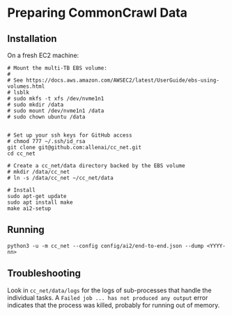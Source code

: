 # Preparing CommonCrawl Data

## Installation

On a fresh EC2 machine:

```
# Mount the multi-TB EBS volume:
#
# See https://docs.aws.amazon.com/AWSEC2/latest/UserGuide/ebs-using-volumes.html
# lsblk
# sudo mkfs -t xfs /dev/nvme1n1
# sudo mkdir /data
# sudo mount /dev/nvme1n1 /data
# sudo chown ubuntu /data
 

# Set up your ssh keys for GitHub access
# chmod 777 ~/.ssh/id_rsa
git clone git@github.com:allenai/cc_net.git
cd cc_net

# Create a cc_net/data directory backed by the EBS volume
# mkdir /data/cc_net
# ln -s /data/cc_net ~/cc_net/data 

# Install
sudo apt-get update
sudo apt install make
make ai2-setup
```

## Running

```
python3 -u -m cc_net --config config/ai2/end-to-end.json --dump <YYYY-nn> 
```

## Troubleshooting

Look in `cc_net/data/logs` for the logs of sub-processes that handle the individual tasks. A `Failed job ... has not produced any output` error indicates that the process was killed, probably for running out of memory.
